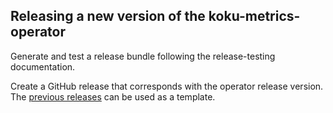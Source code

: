 ## Releasing a new version of the koku-metrics-operator

Generate and test a release bundle following the release-testing documentation. 

Create a GitHub release that corresponds with the operator release version. The [previous releases](https://github.com/project-koku/koku-metrics-operator/releases/tag/v0.9.0) can be used as a template. 